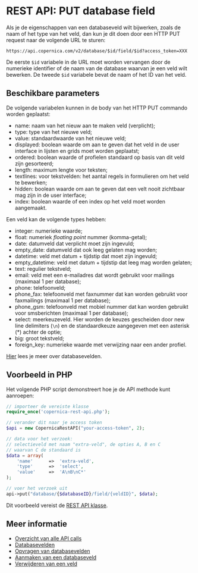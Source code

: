 # REST API: PUT database field

Als je de eigenschappen van een databaseveld wilt bijwerken, zoals de naam
of het type van het veld, dan kun je dit doen door een HTTP PUT request naar
de volgende URL te sturen:

`https://api.copernica.com/v2/database/$id/field/$id?access_token=XXX`

De eerste `$id` variabele in de URL moet worden vervangen door de numerieke 
identifier of de naam van de database waarvan je een veld wilt bewerken. De
tweede `$id` variabele bevat de naam of het ID van het veld.

## Beschikbare parameters

De volgende variabelen kunnen in de body van het HTTP PUT commando worden
geplaatst:

* name:             naam van het nieuw aan te maken veld (verplicht);
* type:             type van het nieuwe veld;
* value:            standaardwaarde van het nieuwe veld;
* displayed:        boolean waarde om aan te geven dat het veld in de user interface in lijsten en grids moet worden geplaatst;
* ordered:          boolean waarde of profielen standaard op basis van dit veld zijn gesorteerd;
* length:           maximum lengte voor teksten;
* textlines:        voor tekstvelden: het aantal regels in formulieren om het veld te bewerken;
* hidden:           boolean waarde om aan te geven dat een velt nooit zichtbaar mag zijn in de user interface;
* index:            boolean waarde of een index op het veld moet worden aangemaakt.

Een veld kan de volgende types hebben:

* integer:          numerieke waarde;
* float:            numeriek *floating point* nummer (komma-getal);
* date:             datumveld dat verplicht moet zijn ingevuld;
* empty_date:       datumveld dat ook leeg gelaten mag worden;
* datetime:         veld met datum + tijdstip dat moet zijn ingevuld;
* empty_datetime:   veld met datum + tijdstip dat leeg mag worden gelaten;
* text:             regulier tekstveld;
* email:            veld met een e-mailadres dat wordt gebruikt voor mailings (maximaal 1 per database);
* phone:            telefoonveld;
* phone_fax:        telefoonveld met faxnummer dat kan worden gebruikt voor faxmailings (maximaal 1 per database);
* phone_gsm:        telefoonveld met mobiel nummer dat kan worden gebruikt voor smsberichten (maximaal 1 per database);
* select:           meerkeuzeveld. Hier worden de keuzes gescheiden door new line delimiters (`\n`) en de standaardkeuze 
                    aangegeven met een asterisk (*) achter de optie;
* big: groot        tekstveld;
* foreign_key:      numerieke waarde met verwijzing naar een ander profiel.

[Hier](../database-fields) lees je meer over databasevelden.

## Voorbeeld in PHP

Het volgende PHP script demonstreert hoe je de API methode kunt aanroepen:

```php
// importeer de vereiste klasse
require_once('copernica-rest-api.php');

// verander dit naar je access token
$api = new CopernicaRestAPI("your-access-token", 2);

// data voor het verzoek:
// selectieveld met naam "extra-veld", de opties A, B en C 
// waarvan C de standaard is
$data = array(
    'name'      =>  'extra-veld',
    'type'      =>  'select',
    'value'     =>  'A\nB\nC*'
);

// voer het verzoek uit
api->put("database/{$databaseID}/field/{veldID}", $data);
```

Dit voorbeeld vereist de [REST API klasse](rest-php).

## Meer informatie

* [Overzicht van alle API calls](./rest-api)
* [Databasevelden](../database-fields)
* [Opvragen van databasevelden](./rest-get-database-fields)
* [Aanmaken van een databaseveld](./rest-post-database-fields)
* [Verwijderen van een veld](./rest-delete-database-field)
